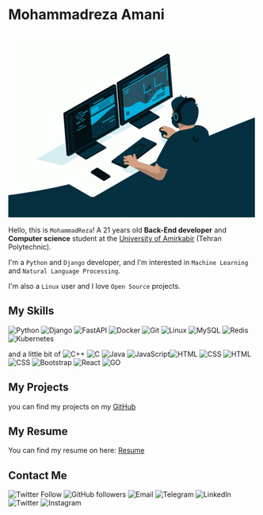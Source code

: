 # Mohammadreza Amani

![Coding](./assets/coding.gif)


Hello, this is ‍‍`MohammadReza`! A 21 years old **Back-End developer** and **Computer science** student at the [University of Amirkabir](https://aut.ac.ir) (Tehran Polytechnic).

I'm a `Python` and `Django` developer, and I'm interested in `Machine Learning` and `Natural Language Processing`.

I'm also a `Linux` user and I love `Open Source` projects.

## My Skills

 ![Python](https://img.shields.io/badge/-Python-3776AB?style=flat-square&logo=python&logoColor=yellow&labelColor=black&color=black) ![Django](https://img.shields.io/badge/-Django-092E20?style=flat-square&logo=django&logoColor=green&labelColor=black&color=black) ![FastAPI](https://img.shields.io/badge/-FastAPI-009688?style=flat-square&logo=fastapi&logoColor=white&labelColor=black&color=black) ![Docker](https://img.shields.io/badge/-Docker-2496ED?style=flat-square&logo=docker&logoColor=white&labelColor=black&color=black)
![Git](https://img.shields.io/badge/-Git-F05032?style=flat-square&logo=git&logoColor=white&labelColor=black&color=black) ![Linux](https://img.shields.io/badge/-Linux-FCC624?style=flat-square&logo=linux&logoColor=white&labelColor=black&color=black)
![MySQL](https://img.shields.io/badge/-MySQL-4479A1?style=flat-square&logo=mysql&logoColor=white&labelColor=black&color=black)
![Redis](https://img.shields.io/badge/-Redis-DC382D?style=flat-square&logo=redis&logoColor=white&labelColor=black&color=black)
![Kubernetes](https://img.shields.io/badge/-Kubernetes-326CE5?style=flat-square&logo=kubernetes&logoColor=white&labelColor=black&color=black)
 
 and a little bit of ![C++](https://img.shields.io/badge/-C++-00599C?style=flat-square&logo=c%2B%2B&logoColor=white&labelColor=black&color=black)  ![C](https://img.shields.io/badge/-C-A8B9CC?style=flat-square&logo=c&logoColor=white&labelColor=black&color=black) ![Java](https://img.shields.io/badge/-Java-007396?style=flat-square&logo=java&logoColor=white&labelColor=black&color=black)  ![JavaScript](https://img.shields.io/badge/-JavaScript-F7DF1E?style=flat-square&logo=javascript&logoColor=black&labelColor=black&color=black)![HTML](https://img.shields.io/badge/-HTML-E34F26?style=flat-square&logo=html5&logoColor=white&labelColor=black&color=black)  ![CSS](https://img.shields.io/badge/-CSS-1572B6?style=flat-square&logo=css3&logoColor=white&labelColor=black&color=black)  ![HTML](https://img.shields.io/badge/-HTML-E34F26?style=flat-square&logo=html5&logoColor=white&labelColor=black&color=black)  ![CSS](https://img.shields.io/badge/-CSS-1572B6?style=flat-square&logo=css3&logoColor=white&labelColor=black&color=black) ![Bootstrap](https://img.shields.io/badge/-Bootstrap-563D7C?style=flat-square&logo=bootstrap&logoColor=white&labelColor=black&color=black)  ![React](https://img.shields.io/badge/-React-61DAFB?style=flat-square&logo=react&logoColor=black&labelColor=black&color=black) ![GO](https://img.shields.io/badge/-GO-00ADD8?style=flat-square&logo=go&logoColor=white&labelColor=black&color=black) 
## My Projects

you can find my projects on my [GitHub](https://github.com/MohammadrezaAmani)

## My Resume
You can find my resume on here: [Resume](./CVFiles/MohammadrezaAmaniCV.V.2.1.pdf)

## Contact Me
![Twitter Follow](https://img.shields.io/twitter/follow/Moh_ammadreza?style=social)
![GitHub followers](https://img.shields.io/github/followers/MohammadrezaAmani?style=social)
![Email](https://img.shields.io/badge/Email-More.amani%40yahoo.com-purple)
![Telegram](https://img.shields.io/badge/Telegram-MRAGHH-blue)
![LinkedIn](https://img.shields.io/badge/LinkedIn-Mohammadreza%20Amani-blue)
![Twitter](https://img.shields.io/badge/Twitter-Moh_ammadreza-blue)
![Instagram](https://img.shields.io/badge/Instagram-more.amani-green)


